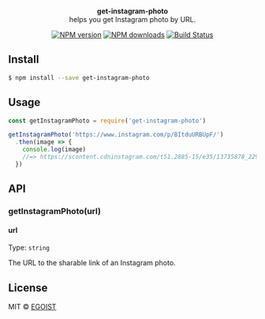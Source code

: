 <p align="center">
  <br><strong>get-instagram-photo</strong><br> helps you get Instagram photo by URL.
</p>

<p align="center">
  <a href="https://npmjs.com/package/get-instagram-photo"><img src="https://img.shields.io/npm/v/get-instagram-photo.svg?style=flat-square" alt="NPM version"></a>
  <a href="https://npmjs.com/package/get-instagram-photo"><img src="https://img.shields.io/npm/dm/get-instagram-photo.svg?style=flat-square" alt="NPM downloads"></a>
  <a href="https://circleci.com/gh/egoist/get-instagram-photo"><img src="https://img.shields.io/circleci/project/egoist/get-instagram-photo/master.svg?style=flat-square" alt="Build Status"></a>
</p>

## Install

```bash
$ npm install --save get-instagram-photo
```

## Usage

```js
const getInstagramPhoto = require('get-instagram-photo')

getInstagramPhoto('https://www.instagram.com/p/BItduURBUpF/')
  .then(image => {
    console.log(image)
    //=> https://scontent.cdninstagram.com/t51.2885-15/e35/13735878_229794197415635_1137269208_n.jpg?ig_cache_key=MTMwOTgzMzc5MjgzOTgzMDA4NQ%3D%3D.2
  })
```

## API

### getInstagramPhoto(url)

#### url

Type: `string`

The URL to the sharable link of an Instagram photo.

## License

MIT © [EGOIST](https://github.com/egoist)
